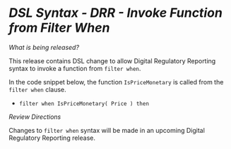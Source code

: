 # *DSL Syntax - DRR - Invoke Function from Filter When*

_What is being released?_

This release contains DSL change to allow Digital Regulatory Reporting syntax to invoke a function from `filter when`.

In the code snippet below, the function `IsPriceMonetary` is called from the `filter when` clause.

- `filter when IsPriceMonetary( Price ) then`

_Review Directions_

Changes to `filter when` syntax will be made in an upcoming Digital Regulatory Reporting release.
